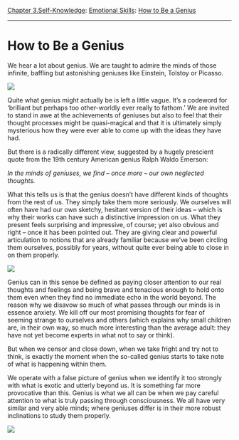 [Chapter 3.Self-Knowledge](https://www.theschooloflife.com/thebookoflife/category/self-knowledge/): [Emotional Skills](https://www.theschooloflife.com/thebookoflife/category/self-knowledge/emotional-skills/): [How to Be a Genius](https://www.theschooloflife.com/thebookoflife/how-to-be-a-genius/)

* * *

# How to Be a Genius

We hear a lot about genius. We are taught to admire the minds of those infinite, baffling but astonishing geniuses like Einstein, Tolstoy or Picasso.

![](http://static5.businessinsider.com/image/5644e008dd089578608b4876-480/albert-einstein.jpg)

Quite what genius might actually be is left a little vague. It’s a codeword for ‘brilliant but perhaps too other-worldly ever really to fathom.’ We are invited to stand in awe at the achievements of geniuses but also to feel that their thought processes might be quasi-magical and that it is ultimately simply mysterious how they were ever able to come up with the ideas they have had.

But there is a radically different view, suggested by a hugely prescient quote from the 19th century American genius Ralph Waldo Emerson:

_In the minds of geniuses, we find – once more – our own neglected thoughts._

What this tells us is that the genius doesn’t have different kinds of thoughts from the rest of us. They simply take them more seriously. We ourselves will often have had our own sketchy, hesitant version of their ideas – which is why their works can have such a distinctive impression on us. What they present feels surprising and impressive, of course; yet also obvious and right – once it has been pointed out. They are giving clear and powerful articulation to notions that are already familiar because we’ve been circling them ourselves, possibly for years, without quite ever being able to close in on them properly.

![](https://s-media-cache-ak0.pinimg.com/originals/5d/01/7c/5d017ce548faf7c2b36aba40363e8872.jpg)

Genius can in this sense be defined as paying closer attention to our real thoughts and feelings and being brave and tenacious enough to hold onto them even when they find no immediate echo in the world beyond. The reason why we disavow so much of what passes through our minds is in essence anxiety. We kill off our most promising thoughts for fear of seeming strange to ourselves and others (which explains why small children are, in their own way, so much more interesting than the average adult: they have not yet become experts in what not to say or think).

But when we censor and close down, when we take fright and try not to think, is exactly the moment when the so-called genius starts to take note of what is happening within them.

We operate with a false picture of genius when we identify it too strongly with what is exotic and utterly beyond us. It is something far more provocative than this. Genius is what we all can be when we pay careful attention to what is truly passing through consciousness. We all have very similar and very able minds; where geniuses differ is in their more robust inclinations to study them properly.

[![](https://img.youtube.com/vi/-HL3PPNrUhU/0.jpg)](https://www.youtube.com/embed/-HL3PPNrUhU?ecver=2 '')
